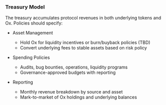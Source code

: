 ### Treasury Model

The treasury accumulates protocol revenues in both underlying tokens and Ox. Policies should specify:

- Asset Management
  - Hold Ox for liquidity incentives or burn/buyback policies (TBD)
  - Convert underlying fees to stable assets based on risk policy

- Spending Policies
  - Audits, bug bounties, operations, liquidity programs
  - Governance-approved budgets with reporting

- Reporting
  - Monthly revenue breakdown by source and asset
  - Mark-to-market of Ox holdings and underlying balances

